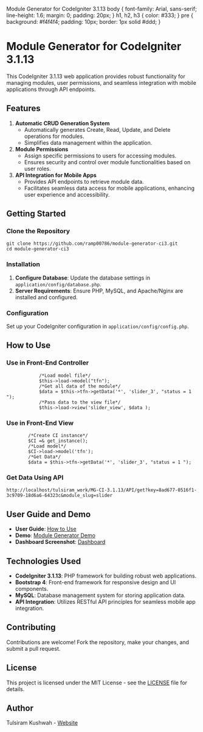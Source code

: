   Module Generator for CodeIgniter 3.1.13 body { font-family: Arial, sans-serif; line-height: 1.6; margin: 0; padding: 20px; } h1, h2, h3 { color: #333; } pre { background: #f4f4f4; padding: 10px; border: 1px solid #ddd; }

Module Generator for CodeIgniter 3.1.13
=======================================

This CodeIgniter 3.1.13 web application provides robust functionality for managing modules, user permissions, and seamless integration with mobile applications through API endpoints.

Features
--------

1.  **Automatic CRUD Generation System**
    *   Automatically generates Create, Read, Update, and Delete operations for modules.
    *   Simplifies data management within the application.
2.  **Module Permissions**
    *   Assign specific permissions to users for accessing modules.
    *   Ensures security and control over module functionalities based on user roles.
3.  **API Integration for Mobile Apps**
    *   Provides API endpoints to retrieve module data.
    *   Facilitates seamless data access for mobile applications, enhancing user experience and accessibility.

Getting Started
---------------

### Clone the Repository

    git clone https://github.com/ramp00786/module-generator-ci3.git
    cd module-generator-ci3

### Installation

1.  **Configure Database**: Update the database settings in `application/config/database.php`.
2.  **Server Requirements**: Ensure PHP, MySQL, and Apache/Nginx are installed and configured.

### Configuration

Set up your CodeIgniter configuration in `application/config/config.php`.

How to Use
----------

### Use in Front-End Controller

    
                /*Load model file*/
                $this->load->model("tfn");
                /*Get all data of the module*/
                $data = $this->tfn->getData('*', 'slider_3', "status = 1 ");
                /*Pass data to the view file*/
                $this->load->view('slider_view', $data );
            

### Use in Front-End View

    
            /*Create CI instance*/
            $CI =& get_instance();
            /*Load model*/
            $CI->load->model('tfn');
            /*Get Data*/
            $data = $this->tfn->getData('*', 'slider_3', "status = 1 ");
        

### Get Data Using API

    http://localhost/tulsiram_work/MG-CI-3.1.13/API/get?key=8ad677-0516f1-3c9709-18d6a6-64323c&module_slug=slider

User Guide and Demo
-------------------

*   **User Guide**: [How to Use](https://pro.intactautomation.com/module-generator/How-to-use.pdf)
*   **Demo**: [Module Generator Demo](https://pro.intactautomation.com/module-generator/login)
*   **Dashboard Screenshot**: [Dashboard](https://pro.intactautomation.com/module-generator/Module-Generator.png)

Technologies Used
-----------------

*   **CodeIgniter 3.1.13**: PHP framework for building robust web applications.
*   **Bootstrap 4**: Front-end framework for responsive design and UI components.
*   **MySQL**: Database management system for storing application data.
*   **API Integration**: Utilizes RESTful API principles for seamless mobile app integration.

Contributing
------------

Contributions are welcome! Fork the repository, make your changes, and submit a pull request.

License
-------

This project is licensed under the MIT License - see the [LICENSE](LICENSE) file for details.

Author
------

Tulsiram Kushwah - [Website](https://codecartbazaar.intactautomation.com/tulsiram-kushwah/)